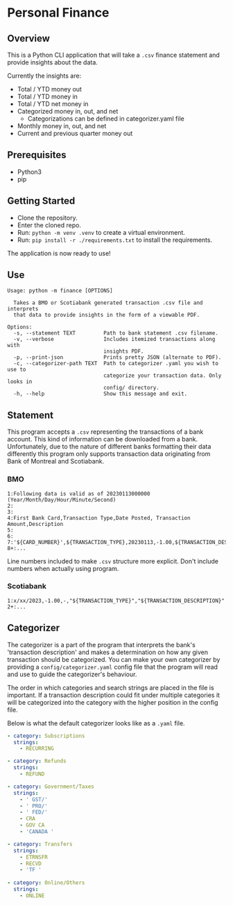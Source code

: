 # Personal Finance
## Overview
This is a Python CLI application that will take a `.csv` finance statement and provide insights about the data.

Currently the insights are:
  * Total / YTD money out
  * Total / YTD money in
  * Total / YTD net money in
  * Categorized money in, out, and net
    * Categorizations can be defined in categorizer.yaml file
  * Monthly money in, out, and net
  * Current and previous quarter money out

## Prerequisites

* Python3
* pip

## Getting Started

* Clone the repository.
* Enter the cloned repo.
* Run: `python -m venv .venv` to create a virtual environment.
* Run: `pip install -r ./requirements.txt` to install the requirements.

The application is now ready to use!

## Use

```
Usage: python -m finance [OPTIONS]

  Takes a BMO or Scotiabank generated transaction .csv file and interprets    
  that data to provide insights in the form of a viewable PDF.

Options:
  -s, --statement TEXT         Path to bank statement .csv filename.        
  -v, --verbose                Includes itemized transactions along with      
                               insights PDF.
  -p, --print-json             Prints pretty JSON (alternate to PDF).
  -c, --categorizer-path TEXT  Path to categorizer .yaml you wish to use to   
                               categorize your transaction data. Only looks in
                               config/ directory.
  -h, --help                   Show this message and exit.
```

## Statement

This program accepts a `.csv` representing the transactions of a bank account. This kind of information can be downloaded from a bank. Unfortunately, due to the nature of different banks formatting their data differently this program only supports transaction data originating from Bank of Montreal and Scotiabank.

### BMO
``` csv
1:Following data is valid as of 20230113000000 (Year/Month/Day/Hour/Minute/Second)
2:
3:
4:First Bank Card,Transaction Type,Date Posted, Transaction Amount,Description
5:
6:
7:'${CARD_NUMBER}',${TRANSACTION_TYPE},20230113,-1.00,${TRANSACTION_DESCRIPTION}
8+:...
```

Line numbers included to make `.csv` structure more explicit. Don't include numbers when actually using program.

### Scotiabank
``` csv
1:x/xx/2023,-1.00,-,"${TRANSACTION_TYPE}","${TRANSACTION_DESCRIPTION}"
2+:...
```


## Categorizer

The categorizer is a part of the program that interprets the bank's 'transaction description' and makes a determination on how any given transaction should be categorized. You can make your own categorizer by providing a `config/categorizer.yaml` config file that the program will read and use to guide the categorizer's behaviour.

The order in which categories and search strings are placed in the file is important. If a transaction description could fit under multiple categories it will be categorized into the category with the higher position in the config file.

Below is what the default categorizer looks like as a `.yaml` file.

``` yaml
- category: Subscriptions
  strings:
    - RECURRING

- category: Refunds
  strings:
    - REFUND

- category: Government/Taxes
  strings:
    - ' GST/'
    - ' PRO/'
    - ' FED/'
    - CRA
    - GOV CA
    - 'CANADA '

- category: Transfers
  strings:
    - ETRNSFR
    - RECVD
    - 'TF '
  
- category: Online/Others
  strings:
    - ONLINE
```
